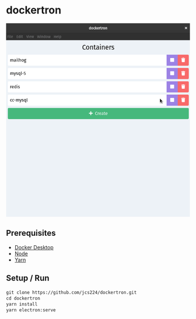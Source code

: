 # dockertron

![Dockertron promo](promo/dockertron.gif)

## Prerequisites
- [Docker Desktop](https://www.docker.com/products/docker-desktop)
- [Node](https://nodejs.org)
- [Yarn](https://classic.yarnpkg.com)

## Setup / Run

```
git clone https://github.com/jcs224/dockertron.git
cd dockertron
yarn install
yarn electron:serve
```

